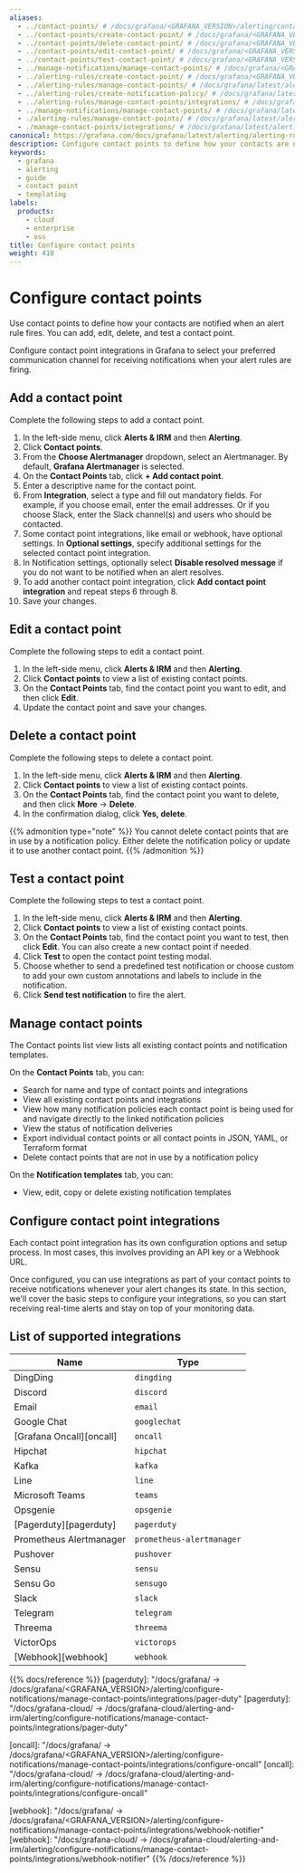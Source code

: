 ```yaml
---
aliases:
  - ../contact-points/ # /docs/grafana/<GRAFANA_VERSION>/alerting/contact-points/
  - ../contact-points/create-contact-point/ # /docs/grafana/<GRAFANA_VERSION>/alerting/contact-points/create-contact-point/
  - ../contact-points/delete-contact-point/ # /docs/grafana/<GRAFANA_VERSION>/alerting/contact-points/delete-contact-point/
  - ../contact-points/edit-contact-point/ # /docs/grafana/<GRAFANA_VERSION>/alerting/contact-points/edit-contact-point/
  - ../contact-points/test-contact-point/ # /docs/grafana/<GRAFANA_VERSION>/alerting/contact-points/test-contact-point/
  - ../manage-notifications/manage-contact-points/ # /docs/grafana/<GRAFANA_VERSION>/alerting/manage-notifications/manage-contact-points/
  - ../alerting-rules/create-contact-point/ # /docs/grafana/<GRAFANA_VERSION>/alerting/alerting-rules/create-contact-point/
  - ../alerting-rules/manage-contact-points/ # /docs/grafana/latest/alerting/alerting-rules/manage-contact-points/
  - ../alerting-rules/create-notification-policy/ # /docs/grafana/latest/alerting/alerting-rules/create-notification-policy/
  - ../alerting-rules/manage-contact-points/integrations/ # /docs/grafana/latest/alerting/alerting-rules/manage-contact-points/integrations/
  - ../manage-notifications/manage-contact-points/ # /docs/grafana/latest/alerting/manage-notifications/manage-contact-points/
  - ./alerting-rules/manage-contact-points/ # /docs/grafana/latest/alerting/alerting-rules/manage-contact-points/
  - ./manage-contact-points/integrations/ # /docs/grafana/latest/alerting/alerting-rules/manage-contact-points/integrations/
canonical: https://grafana.com/docs/grafana/latest/alerting/alerting-rules/manage-contact-points/
description: Configure contact points to define how your contacts are notified when an alert rule fires
keywords:
  - grafana
  - alerting
  - guide
  - contact point
  - templating
labels:
  products:
    - cloud
    - enterprise
    - oss
title: Configure contact points
weight: 410
---
```


# Configure contact points

Use contact points to define how your contacts are notified when an alert rule fires. You can add, edit, delete, and test a contact point.

Configure contact point integrations in Grafana to select your preferred communication channel for receiving notifications when your alert rules are firing.

## Add a contact point

Complete the following steps to add a contact point.

1. In the left-side menu, click **Alerts & IRM** and then **Alerting**.
1. Click **Contact points**.
1. From the **Choose Alertmanager** dropdown, select an Alertmanager. By default, **Grafana Alertmanager** is selected.
1. On the **Contact Points** tab, click **+ Add contact point**.
1. Enter a descriptive name for the contact point.
1. From **Integration**, select a type and fill out mandatory fields. For example, if you choose email, enter the email addresses. Or if you choose Slack, enter the Slack channel(s) and users who should be contacted.
1. Some contact point integrations, like email or webhook, have optional settings. In **Optional settings**, specify additional settings for the selected contact point integration.
1. In Notification settings, optionally select **Disable resolved message** if you do not want to be notified when an alert resolves.
1. To add another contact point integration, click **Add contact point integration** and repeat steps 6 through 8.
1. Save your changes.

## Edit a contact point

Complete the following steps to edit a contact point.

1. In the left-side menu, click **Alerts & IRM** and then **Alerting**.
1. Click **Contact points** to view a list of existing contact points.
1. On the **Contact Points** tab, find the contact point you want to edit, and then click **Edit**.
1. Update the contact point and save your changes.

## Delete a contact point

Complete the following steps to delete a contact point.

1. In the left-side menu, click **Alerts & IRM** and then **Alerting**.
1. Click **Contact points** to view a list of existing contact points.
1. On the **Contact Points** tab, find the contact point you want to delete, and then click **More** -> **Delete**.
1. In the confirmation dialog, click **Yes, delete**.

{{% admonition type="note" %}}
You cannot delete contact points that are in use by a notification policy. Either delete the notification policy or update it to use another contact point.
{{% /admonition %}}

## Test a contact point

Complete the following steps to test a contact point.

1. In the left-side menu, click **Alerts & IRM** and then **Alerting**.
1. Click **Contact points** to view a list of existing contact points.
1. On the **Contact Points** tab, find the contact point you want to test, then click **Edit**. You can also create a new contact point if needed.
1. Click **Test** to open the contact point testing modal.
1. Choose whether to send a predefined test notification or choose custom to add your own custom annotations and labels to include in the notification.
1. Click **Send test notification** to fire the alert.

## Manage contact points

The Contact points list view lists all existing contact points and notification templates.

On the **Contact Points** tab, you can:

- Search for name and type of contact points and integrations
- View all existing contact points and integrations
- View how many notification policies each contact point is being used for and navigate directly to the linked notification policies
- View the status of notification deliveries
- Export individual contact points or all contact points in JSON, YAML, or Terraform format
- Delete contact points that are not in use by a notification policy

On the **Notification templates** tab, you can:

- View, edit, copy or delete existing notification templates

## Configure contact point integrations

Each contact point integration has its own configuration options and setup process. In most cases, this involves providing an API key or a Webhook URL.

Once configured, you can use integrations as part of your contact points to receive notifications whenever your alert changes its state. In this section, we'll cover the basic steps to configure your integrations, so you can start receiving real-time alerts and stay on top of your monitoring data.

## List of supported integrations

| Name                     | Type                      |
| ------------------------ | ------------------------- |
| DingDing                 | `dingding`                |
| Discord                  | `discord`                 |
| Email                    | `email`                   |
| Google Chat              | `googlechat`              |
| [Grafana Oncall][oncall] | `oncall`                  |
| Hipchat                  | `hipchat`                 |
| Kafka                    | `kafka`                   |
| Line                     | `line`                    |
| Microsoft Teams          | `teams`                   |
| Opsgenie                 | `opsgenie`                |
| [Pagerduty][pagerduty]   | `pagerduty`               |
| Prometheus Alertmanager  | `prometheus-alertmanager` |
| Pushover                 | `pushover`                |
| Sensu                    | `sensu`                   |
| Sensu Go                 | `sensugo`                 |
| Slack                    | `slack`                   |
| Telegram                 | `telegram`                |
| Threema                  | `threema`                 |
| VictorOps                | `victorops`               |
| [Webhook][webhook]       | `webhook`                 |

{{% docs/reference %}}
[pagerduty]: "/docs/grafana/ -> /docs/grafana/<GRAFANA_VERSION>/alerting/configure-notifications/manage-contact-points/integrations/pager-duty"
[pagerduty]: "/docs/grafana-cloud/ -> /docs/grafana-cloud/alerting-and-irm/alerting/configure-notifications/manage-contact-points/integrations/pager-duty"

[oncall]: "/docs/grafana/ -> /docs/grafana/<GRAFANA_VERSION>/alerting/configure-notifications/manage-contact-points/integrations/configure-oncall"
[oncall]: "/docs/grafana-cloud/ -> /docs/grafana-cloud/alerting-and-irm/alerting/configure-notifications/manage-contact-points/integrations/configure-oncall"

[webhook]: "/docs/grafana/ -> /docs/grafana/<GRAFANA_VERSION>/alerting/configure-notifications/manage-contact-points/integrations/webhook-notifier"
[webhook]: "/docs/grafana-cloud/ -> /docs/grafana-cloud/alerting-and-irm/alerting/configure-notifications/manage-contact-points/integrations/webhook-notifier"
{{% /docs/reference %}}

